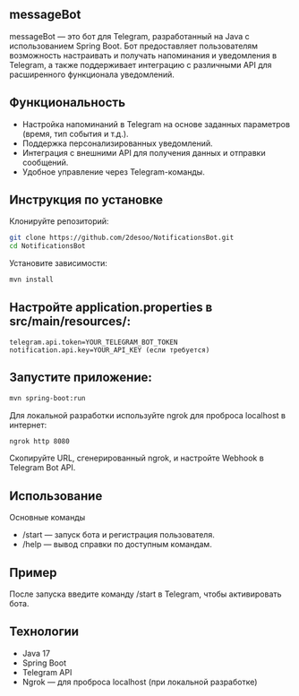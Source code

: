 ## messageBot
messageBot — это бот для Telegram, разработанный на Java с использованием Spring Boot. Бот предоставляет пользователям возможность настраивать и получать напоминания и уведомления в Telegram, а также поддерживает интеграцию с различными API для расширенного функционала уведомлений.

## Функциональность
- Настройка напоминаний в Telegram на основе заданных параметров (время, тип события и т.д.).
- Поддержка персонализированных уведомлений.
- Интеграция с внешними API для получения данных и отправки сообщений.
- Удобное управление через Telegram-команды.

## Инструкция по установке
Клонируйте репозиторий:

```bash
git clone https://github.com/2desoo/NotificationsBot.git
cd NotificationsBot
```
Установите зависимости:

```bash
mvn install
```
## Настройте application.properties в src/main/resources/:

```properties
telegram.api.token=YOUR_TELEGRAM_BOT_TOKEN
notification.api.key=YOUR_API_KEY (если требуется)
```
## Запустите приложение:

```bash
mvn spring-boot:run
```
Для локальной разработки используйте ngrok для проброса localhost в интернет:

```bash
ngrok http 8080
```
Скопируйте URL, сгенерированный ngrok, и настройте Webhook в Telegram Bot API.

## Использование
Основные команды
- /start — запуск бота и регистрация пользователя.
- /help — вывод справки по доступным командам.
## Пример
После запуска введите команду /start в Telegram, чтобы активировать бота.

## Технологии
- Java 17
- Spring Boot
- Telegram API
- Ngrok — для проброса localhost (при локальной разработке)

